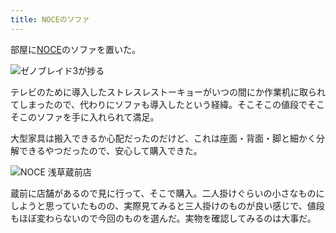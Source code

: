 ```yaml
---
title: NOCEのソファ
---
```

部屋に[NOCE](https://www.noce.co.jp/)のソファを置いた。

![](https://lh3.googleusercontent.com/ePQoRZXBbQ8oDtZIzdvr9o-UUOdclpif-BbyI9tvtNPnO7iQjfYaS-bs4qM5LZASjQMwgXCvH4tbXAoO4JbUssab9PaFmm0Ap2vrQ2-oHEo5s75L0saOIto__SVx54joIPucfBG_dhfKzZHrqP1ZqZmU7U03TpR8bi_T7jVKVBAkxHL9TcWU9OR3qQ "ゼノブレイド3が捗る")

テレビのために導入したストレスレストーキョーがいつの間にか作業机に取られてしまったので、代わりにソファも導入したという経緯。そこそこの値段でそこそこのソファを手に入れられて満足。

大型家具は搬入できるか心配だったのだけど、これは座面・背面・脚と細かく分解できるやつだったので、安心して購入できた。

![](https://lh6.googleusercontent.com/jksLmz6KqySEGR9SZdW9VlpJSpuljtYEsUDtDXdRAZfZqx980wg45FPPha-4URyYfNQaDegf7K3M0Ut8l9z6d-B6ecJC4bUAJ6q6j_CsHamL1pt3sL5ORvrofMJMhGvi-aOOoYgpS2dN2b8H4VgPMKUZPFK2zetoGUgyFgU9I3_K90gxyv_3oReptA "NOCE 浅草蔵前店")

蔵前に店舗があるので見に行って、そこで購入。二人掛けぐらいの小さなものにしようと思っていたものの、実際見てみると三人掛けのものが良い感じで、値段もほぼ変わらないので今回のものを選んだ。実物を確認してみるのは大事だ。
